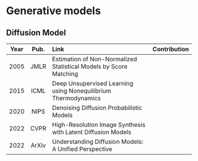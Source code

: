 # Generative models

## Diffusion Model
**Year** |**Pub.** |**Link** |**Contribution**
:-: | :-: | :- | :-
2005 | JMLR | Estimation of Non-Normalized Statistical Models by Score Matching | 
2015 | ICML | Deep Unsupervised Learning using Nonequilibrium Thermodynamics |
2020 | NIPS | Denoising Diffusion Probabilistic Models | 
2022 | CVPR | High-Resolution Image Synthesis with Latent Diffusion Models | 
2022 | ArXiv | Understanding Diffusion Models: A Unified Perspective | 
